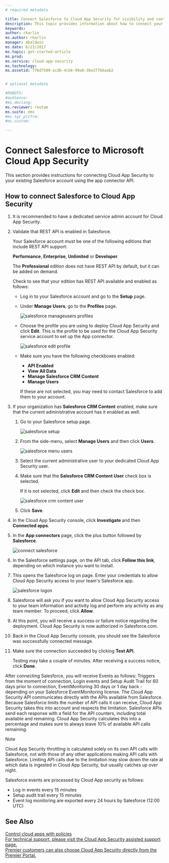 ```yaml
---
# required metadata

title: Connect Salesforce to Cloud App Security for visibility and control over use | Microsoft Docs
description: This topic provides information about how to connect your Salesforce to Cloud App Security using the API connector.
keywords:
author: rkarlin
ms.author: rkarlin
manager: mbaldwin
ms.date: 6/23/2017
ms.topic: get-started-article
ms.prod:
ms.service: cloud-app-security
ms.technology:
ms.assetid: 776d7589-acdb-4cb6-99a0-3be2f7b6aab2


# optional metadata

#ROBOTS:
#audience:
#ms.devlang:
ms.reviewer: reutam
ms.suite: ems
#ms.tgt_pltfrm:
#ms.custom:

---
```



# Connect Salesforce to Microsoft Cloud App Security
This section provides instructions for connecting Cloud App Security to your existing Salesforce account using the app connector API.  
  
## How to connect Salesforce to Cloud App Security  
  
1.  It is recommended to have a dedicated service admin account for Cloud App Security.  
  
2.  Validate that REST API is enabled in Salesforce.  
  
     Your Salesforce account must be one of the following editions that include REST API support:  
  
     **Performance**, **Enterprise**, **Unlimited** or **Developer**.  
  
     The **Professional** edition does not have REST API by default, but it can be added on demand.  
  
     Check to see that your edition has REST API available and enabled as follows:  
  
    -   Log in to your Salesforce account and go to the **Setup** page.  
  
    -   Under **Manage Users**, go to the **Profiles** page.  
  
         ![salesforce manageusers profiles](./media/salesforce-manageusers-profiles.png "salesforce manageusers profiles")  
  
    -   Choose the profile you are using to deploy Cloud App Security and click **Edit**. This is the profile to be used for the Cloud App Security service account to set up the App connector.  
  
         ![salesforce edit profile](./media/salesforce-edit-profile.png "salesforce edit profile")  
  
    -   Make sure you have the following checkboxes enabled:   
        - **API Enabled**
        - **View All Data** 
        - **Manage Salesforce CRM Content**
        - **Manage Users**
        
        If these are not selected, you may need to contact Salesforce to add them to your account.  
             
3.  If your organization has **Salesforce CRM Content** enabled, make sure that the current administrative account has it enabled as well.  
  
    1.  Go to your Salesforce setup page.  
  
         ![salesforce setup](./media/salesforce-setup.png "salesforce setup")  
  
    2.  From the side-menu, select **Manage Users** and then click **Users**.  
  
         ![salesforce menu users](./media/salesforce-menu-users.png "salesforce menu users")  
  
    3.  Select the current administrative user to your dedicated Cloud App Security user.  
  
    4.  Make sure that the **Salesforce CRM Content User** check box is selected.  
  
         If it is not selected, click **Edit** and then check the check box.  
  
         ![salesforce crm content user](./media/salesforce-crm-content-user.png "salesforce crm content user")  
  
    5.  Click **Save**.  
  
4.  In the Cloud App Security console, click **Investigate** and then **Connected apps**.  
  
5.  In the **App connectors** page, click the plus button followed by **Salesforce**.  
  
     ![connect salesforce](./media/connect-salesforce.png "connect salesforce")  
  
6.  In the Salesforce settings page, on the API tab, click **Follow this link**, depending on which instance you want to install.  
  
7.  This opens the Salesforce log on page. Enter your credentials to allow Cloud App Security access to your team's Salesforce app.  
  
     ![salesforce logon](./media/salesforce-logon.png "salesforce logon")  
  
8.  Salesforce will ask you if you want to allow Cloud App Security access to your team information and activity log and perform any activity as any team member. To proceed, click **Allow**.  
  
9. At this point, you will receive a success or failure notice regarding the deployment. Cloud App Security is now authorized in Salesforce.com.  
  
10. Back in the Cloud App Security console, you should see the Salesforce was successfully connected message.  
  
11. Make sure the connection succeeded by clicking **Test API**.  
  
     Testing may take a couple of minutes. After receiving a success notice, click **Done**.  
  
  
After connecting Salesforce, you will receive Events as follows: Triggers from the moment of connection, Login events and Setup Audit Trail for 60 days prior to connection, EventMonitoring 30 days or 1 day back - depending on your Salesforce EventMonitoring license. The Cloud App Security API communicates directly with the APIs available from Salesforce. Because Salesforce limits the number of API calls it can receive, Cloud App Security takes this into account and respects the limitation. Salesforce APIs send each response with a field for the API counters, including total available and remaining. Cloud App Security calculates this into a percentage and makes sure to always leave 10% of available API calls remaining. 

> [!NOTE]
> Cloud App Security throttling is calculated solely on its own API calls with Salesforce, not with those of any other applications making API calls with Salesforce.
> Limiting API calls due to the limitation may slow down the rate at which data is ingested in Cloud App Security, but usually catches up over night.


Salesforce events are processed by Cloud App security as follows: 
  
- Log in events every 15 minutes
- Setup audit trail every 15 minutes
- Event log monitoring are exported every 24 hours by Salesforce (12:00 UTC) 


## See Also  
[Control cloud apps with policies](control-cloud-apps-with-policies.md)   
[For technical support, please visit the Cloud App Security assisted support page.](http://support.microsoft.com/oas/default.aspx?prid=16031)   
[Premier customers can also choose Cloud App Security directly from the Premier Portal.](https://premier.microsoft.com/)  
  
  